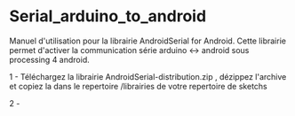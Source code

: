 Serial_arduino_to_android
=========================

Manuel d'utilisation pour la librairie AndroidSerial for Android.
Cette librairie permet d'activer la communication série arduino <-> android sous processing 4 android.

1 - Téléchargez la librairie AndroidSerial-distribution.zip , dézippez l'archive et copiez la dans le repertoire /librairies de votre repertoire de sketchs

2 -  
